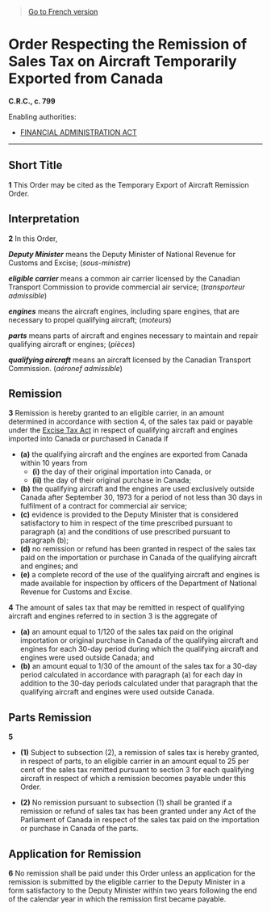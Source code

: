 > [Go to French version](/fr/Règlements/Codification%20des%20règlements%20du%20Canada/701-800/C.R.C.,%20ch.%20799.md)

# Order Respecting the Remission of Sales Tax on Aircraft Temporarily Exported from Canada

**C.R.C., c. 799**

Enabling authorities: 
- [FINANCIAL ADMINISTRATION ACT](/en/Acts/Revised%20Statutes%20of%20Canada/F/F-11.md)

----------



## Short Title


**1** This Order may be cited as the Temporary Export of Aircraft Remission Order.




## Interpretation


**2** In this Order,

***Deputy Minister*** means the Deputy Minister of National Revenue for Customs and Excise; (*sous-ministre*)

***eligible carrier*** means a common air carrier licensed by the Canadian Transport Commission to provide commercial air service; (*transporteur admissible*)

***engines*** means the aircraft engines, including spare engines, that are necessary to propel qualifying aircraft; (*moteurs*)

***parts*** means parts of aircraft and engines necessary to maintain and repair qualifying aircraft or engines; (*pièces*)

***qualifying aircraft*** means an aircraft licensed by the Canadian Transport Commission. (*aéronef admissible*)




## Remission


**3** Remission is hereby granted to an eligible carrier, in an amount determined in accordance with section 4, of the sales tax paid or payable under the [Excise Tax Act](/en/Acts/Revised%20Statutes%20of%20Canada/E/E-15.md) in respect of qualifying aircraft and engines imported into Canada or purchased in Canada if
- **(a)** the qualifying aircraft and the engines are exported from Canada within 10 years from
	- **(i)** the day of their original importation into Canada, or
	- **(ii)** the day of their original purchase in Canada;
- **(b)** the qualifying aircraft and the engines are used exclusively outside Canada after September 30, 1973 for a period of not less than 30 days in fulfilment of a contract for commercial air service;
- **(c)** evidence is provided to the Deputy Minister that is considered satisfactory to him in respect of the time prescribed pursuant to paragraph (a) and the conditions of use prescribed pursuant to paragraph (b);
- **(d)** no remission or refund has been granted in respect of the sales tax paid on the importation or purchase in Canada of the qualifying aircraft and engines; and
- **(e)** a complete record of the use of the qualifying aircraft and engines is made available for inspection by officers of the Department of National Revenue for Customs and Excise.



**4** The amount of sales tax that may be remitted in respect of qualifying aircraft and engines referred to in section 3 is the aggregate of
- **(a)** an amount equal to 1/120 of the sales tax paid on the original importation or original purchase in Canada of the qualifying aircraft and engines for each 30-day period during which the qualifying aircraft and engines were used outside Canada; and
- **(b)** an amount equal to 1/30 of the amount of the sales tax for a 30-day period calculated in accordance with paragraph (a) for each day in addition to the 30-day periods calculated under that paragraph that the qualifying aircraft and engines were used outside Canada.




## Parts Remission


**5** 

- **(1)** Subject to subsection (2), a remission of sales tax is hereby granted, in respect of parts, to an eligible carrier in an amount equal to 25 per cent of the sales tax remitted pursuant to section 3 for each qualifying aircraft in respect of which a remission becomes payable under this Order.

- **(2)** No remission pursuant to subsection (1) shall be granted if a remission or refund of sales tax has been granted under any Act of the Parliament of Canada in respect of the sales tax paid on the importation or purchase in Canada of the parts.




## Application for Remission


**6** No remission shall be paid under this Order unless an application for the remission is submitted by the eligible carrier to the Deputy Minister in a form satisfactory to the Deputy Minister within two years following the end of the calendar year in which the remission first became payable.


